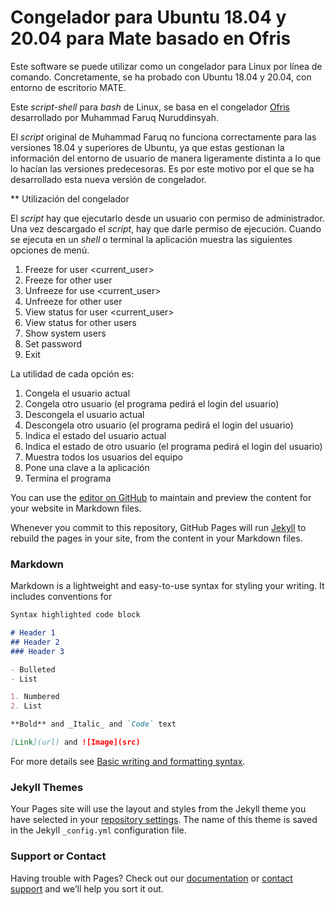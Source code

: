 # Congelador para Ubuntu 18.04 y 20.04 para Mate basado en Ofris

Este software se puede utilizar como un congelador para Linux por línea de comando. Concretamente, se ha probado con Ubuntu 18.04 y 20.04, con entorno de escritorio MATE.

Este *script-shell* para *bash* de Linux, se basa en el congelador [Ofris](https://sourceforge.net/projects/dafturnofris-id/) desarrollado por Muhammad Faruq Nuruddinsyah.

El *script* original de Muhammad Faruq no funciona correctamente para las versiones 18.04 y superiores de Ubuntu, ya que estas gestionan la información del entorno de usuario de manera ligeramente distinta a lo que lo hacían las versiones predecesoras. Es por este motivo por el que se ha desarrollado esta nueva versión de congelador.

** Utilización del congelador

El *script* hay que ejecutarlo desde un usuario con permiso de administrador. Una vez descargado el *script*, hay que darle permiso de ejecución. Cuando se ejecuta en un *shell* o terminal la aplicación muestra las siguientes opciones de menú.
1. Freeze for user <current_user>
2. Freeze for other user
3. Unfreeze for use <current_user>
4. Unfreeze for other user
5. View status for user <current_user>
6. View status for other users
7. Show system users
8. Set password
9. Exit

La utilidad de cada opción es:
1. Congela el usuario actual
2. Congela otro usuario (el programa pedirá el login del usuario)
3. Descongela el usuario actual
4. Descongela otro usuario (el programa pedirá el login del usuario) 
5. Indica el estado del usuario actual
6. Indica el estado de otro usuario (el programa pedirá el login del usuario)
7. Muestra todos los usuarios del equipo
8. Pone una clave a la aplicación
9. Termina el programa






You can use the [editor on GitHub](https://github.com/juanluiscarrillo/Ofris-for-Mate/edit/main/docs/index.md) to maintain and preview the content for your website in Markdown files.

Whenever you commit to this repository, GitHub Pages will run [Jekyll](https://jekyllrb.com/) to rebuild the pages in your site, from the content in your Markdown files.

### Markdown

Markdown is a lightweight and easy-to-use syntax for styling your writing. It includes conventions for

```markdown
Syntax highlighted code block

# Header 1
## Header 2
### Header 3

- Bulleted
- List

1. Numbered
2. List

**Bold** and _Italic_ and `Code` text

[Link](url) and ![Image](src)
```

For more details see [Basic writing and formatting syntax](https://docs.github.com/en/github/writing-on-github/getting-started-with-writing-and-formatting-on-github/basic-writing-and-formatting-syntax).

### Jekyll Themes

Your Pages site will use the layout and styles from the Jekyll theme you have selected in your [repository settings](https://github.com/juanluiscarrillo/Ofris-for-Mate/settings/pages). The name of this theme is saved in the Jekyll `_config.yml` configuration file.

### Support or Contact

Having trouble with Pages? Check out our [documentation](https://docs.github.com/categories/github-pages-basics/) or [contact support](https://support.github.com/contact) and we’ll help you sort it out.
